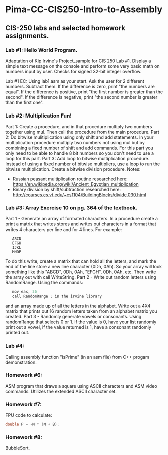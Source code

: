 # Pima-CC-CIS250-Intro-to-Assembly
## CIS-250 labs and selected homework assignments.

### Lab #1: Hello World Program. 
Adaptation of Kip Irvine's Project_sample for CIS 250 Lab #1. Display a simple text message on the console and perform some very basic math on numbers input by user. Checks for signed 32-bit integer overflow.

Lab #1 EC: Using lab1.asm as your start. Ask the user for 2 different numbers. Subtract them. If the difference is zero, print "the numbers are equal". If the difference is positive, print "the first number is greater than the second". If the difference is negative, print "the second number is greater than the first one".

### Lab #2: Multiplication Fun! 
Part 1: Create a procedure, and in that procedure multiply two numbers together using mul. Then call the procedure from the main procedure. Part 2: Do bitwise mulitiplication using only shift and add statements. In your multiplication procedure multiply two numbers not using mul but by combining a fixed number of shift and add commands. For this part you only need to be able to handle 8 bit numbers so you don't need to use a loop for this part. Part 3: Add loop to bitwise multiplication procedure. Instead of using a fixed number of bitwise multipliers, use a loop to run the bitwise multiplication. Create a bitwise division procedure.
Notes:
* Russian peasant multiplication routine researched here: https://en.wikipedia.org/wiki/Ancient_Egyptian_multiplication
* Binary division by shift/subtraction researched here: http://courses.cs.vt.edu/~cs1104/BuildingBlocks/divide.030.html

### Lab #3: Array Exercise 10 on pg. 364 of the textbook. 
Part 1 - Generate an array of formated characters. In a procedure create a print a matrix that writes stores and writes out characters in a format that writes 4 characters per line and for 4 lines. For example:
```text
   ABCD
   EFGH
   IJKL
   MNOP
```
To do this write, create a matrix that can hold all  the letters, and mark the end of the line store a new line character (0Dh, 0Ah). So your array will look something like this "ABCD", 0Dh, 0Ah, "EFGH", 0Dh, 0Ah, etc. Then write the array out with call WriteString. Part 2 - Write out random letters using RandomRange. Using the commands:
```C
   mov eax, 26
   call RandomRange ; in the irvine library
```
and an array made up of all the letters in the alphabet. Write out a 4X4 matrix that prints out 16 random letters taken from an alphabet matrix you created. Part 3 - Randomly generate vowels or consonants. Using randomRange that selects 0 or 1. If the value is 0, have your list randomly print out a vowel, if the value returned is 1, have a consonant randomly printed out.

### Lab #4: 
Calling assembly function "isPrime" (in an asm file) from C++ progam demonstration.

### Homework #6: 
ASM program that draws a square using ASCII characters and ASM video commands. Utilizes the extended ASCII character set.

### Homework #7: 
FPU code to calculate:  
```C
double P = -M * (N + B);
```

### Homework #8: 
BubbleSort.

